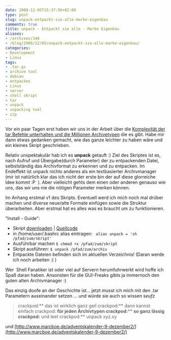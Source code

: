 ```yaml
---
date: 2008-12-05T15:37:56+02:00
type: post
slug: unpack-entpackt-sie-alle-marke-eigenbau
comments: true
title: unpack - Entpackt sie alle - Marke Eigenbau
aliases:
- /archives/346
- /blog/2008/12/05/unpack-entpackt-sie-alle-marke-eigenbau/
categories:
- Development
- Linux
tags:
- .tar.gz
- archive tool
- debian
- entpacken
- Linux
- server
- shell skript
- tar
- unpack
- unpacking tool
- zip
---
```

Vor ein paar Tagen erst haben wir uns in der Arbeit über die [Komplexität
der tar Befehle unterhalten und die Millionen
Archivetypen](http://www.linux-fuer-alle.de/doc_show.php?docid=76) die es
gibt. Habe mir dann etwas gedanken gemacht, wie das ganze leichter zu haben
wäre und ein kleines Skript geschrieben.

Relativ unspektakulär hab ich es **unpack** getauft :) Ziel des Skriptes
ist es, nach Aufruf und Übergabe(durch Parameter) der zu entpackenden
Datei, selbstständig das Archivformat zu erkennen und zu entpacken. Im
Endeffekt ist unpack nichts anderes als ein textbasierter Archivmanager
(mir ist natürlich klar das ich nicht der erste bin der auf diese
glorreiche Idee kommt :P  ). Aber vielleicht gehts dem einen oder anderen
genauso wie uns, das wir uns nie die nötigen Parameter merken können.

Im Anhang erstmal v1 des Skripts. Eventuell werd ich mich noch mal drüber
machen und diverse neue/alte Formate einfügen sowie die Struktur
überarbeiten. Aber erstmal hat es alles was es braucht um zu funktionieren.

"Install - Guide":

  * Skript [downloaden](http://zwetschge.org/unpack/) |
    [Quellcode](http://paste.pocoo.org/show/93956/)
  * in /home/user/.bashrc alias eintragen:
  ` alias unpack = 'sh /pfad/zum/skript'`
  * Ausführbar machen
  `$ chmod +x /pfad/zum/skript`
  * Skript ausführen:
  `$ unpack /pfad/zum/archiv`
  * Entpackte Dateien befinden sich im aktuellen Verzeichnis! (Daran werde
    ich noch arbeiten :) )

Wer  Shell Fanatiker ist oder viel auf Servern herumfuhrwerkt wird hoffe
ich Spaß daran haben. Ansonsten für die GUI-Freaks gibts ja immernoch den
guten alten Archivmanager :)

Das einzig doofe an der Geschichte ist... jetzt musst ich mich mit den .tar
Parametern auseinander setzen ... und würde sie auch so wissen *seufz*

> crackpod:** das ist wirklich ganz geil
> crackpod:** dann kannst einfach
> crackpod: **für jeden Archivtypen
> crackpod:**** **so ganz lässig
> crackpod:** und leet
> crackpod:** unpack xyz.xy

und [http://www.marcboe.de/adventskalender-9-dezember2/](http://www.marcboe.de/adventskalender-9-dezember2/)
